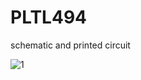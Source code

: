 # PLTL494
schematic and printed circuit

![1](https://user-images.githubusercontent.com/55964635/172514941-561916d4-0436-4ee8-819a-ae8d5d284eab.jpeg)
